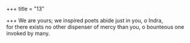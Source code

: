 +++
title = "13"

+++
We are yours; we inspired poets abide just in you, o Indra,  
for there exists no other dispenser of mercy than you, o bounteous one  invoked by many.  